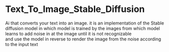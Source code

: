 # Text_To_Image_Stable_Diffusion
Ai that converts your text into an image. it is an implementation of the Stable diffusion model in which model 
is trained by the images from which model learns to add noise in at the image until it is not recognizable  
and use the model in reverse to render the image from the noise according to the input text
